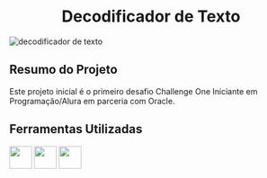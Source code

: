 <h1 align="center"> Decodificador de Texto </h1>

![decodificador de texto](https://github.com/cabralbeatriz/decodificador-de-texto/assets/156545154/4e4231cc-b831-492f-b30e-e411d15b7818.png)

## Resumo do Projeto
<p> Este projeto inicial é o primeiro desafio Challenge One Iniciante em Programação/Alura em parceria com Oracle. </p>

## Ferramentas Utilizadas

<img loading="lazy" src="https://cdn.jsdelivr.net/gh/devicons/devicon/icons/javascript/javascript-original.svg" width="40" height="40"/> 
<img loading="lazy" src="https://cdn.jsdelivr.net/gh/devicons/devicon@latest/icons/html5/html5-original.svg" width="40" height="40"/> 
<img loading="lazy" src="https://cdn.jsdelivr.net/gh/devicons/devicon/icons/css3/css3-original.svg" width="40" height="40"/>
          
                  
                  
          
          
          
          
